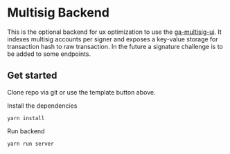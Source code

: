 # Multisig Backend

This is the optional backend for ux optimization to use the [ga-multisig-ui](https://github.com/aeternity/ga-multisig-ui). It indexes multisig accounts per signer and exposes a key-value storage for transaction hash to raw transaction. In the future a signature challenge is to be added to some endpoints.

## Get started

Clone repo via git or use the template button above.

Install the dependencies

```
yarn install
```

Run backend

```
yarn run server
```
